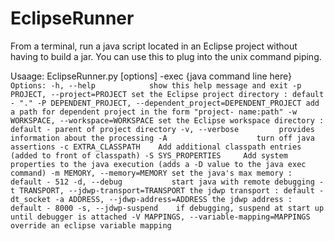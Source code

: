 EclipseRunner
=============

From a terminal, run a java script located in an Eclipse project without having 
to build a jar.  You can use this to plug into the unix command piping.


Usaage:
EclipseRunner.py [options] -exec {java command line here}
`
Options:
  -h, --help            show this help message and exit
  -p PROJECT, --project=PROJECT
                        set the Eclipse project directory : default - "."
  -P DEPENDENT_PROJECT, --dependent_project=DEPENDENT_PROJECT
                        add a path for dependent project in the form "project-
                        name:path"
  -w WORKSPACE, --workspace=WORKSPACE
                        set the Eclipse workspace directory : default - parent
                        of project directory
  -v, --verbose         provides information about the processing
  -A                    turn off java assertions
  -c EXTRA_CLASSPATH    Add additional classpath entries (added to front of
                        classpath)
  -S SYS_PROPERTIES     Add system properties to the java execution (adds a -D
                        value to the java exec command)
  -m MEMORY, --memory=MEMORY
                        set the java's max memory : default - 512
  -d, --debug           start java with remote debugging
  -t TRANSPORT, --jdwp-transport=TRANSPORT
                        the jdwp transport : default - dt_socket
  -a ADDRESS, --jdwp-address=ADDRESS
                        the jdwp address : default - 8000
  -s, --jdwp-suspend    if debugging, suspend at start up until debugger is
                        attached
  -V MAPPINGS, --variable-mapping=MAPPINGS
                        override an eclipse variable mapping
`

